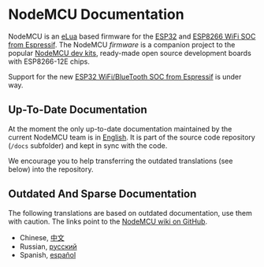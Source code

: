 # NodeMCU Documentation

NodeMCU is an [eLua](http://www.eluaproject.net/) based firmware for the [ESP32](http://espressif.com/en/products/hardware/esp32/overview) and [ESP8266 WiFi SOC from Espressif](http://espressif.com/en/products/esp8266/).  The NodeMCU *firmware* is a companion project to the popular [NodeMCU dev kits](https://github.com/nodemcu/nodemcu-devkit-v1.0), ready-made open source development boards with ESP8266-12E chips.

Support for the new [ESP32 WiFi/BlueTooth SOC from Espressif](http://www.espressif.com/en/products/hardware/esp32/overview) is under way.

## Up-To-Date Documentation
At the moment the only up-to-date documentation maintained by the current NodeMCU team is in [English](en/index.md). It is part of the source code repository (`/docs` subfolder) and kept in sync with the code.

We encourage you to help transferring the outdated translations (see below) into the repository.

## Outdated And Sparse Documentation
The following translations are based on outdated documentation, use them with caution. The links point to the [NodeMCU wiki on GitHub](https://github.com/nodemcu/nodemcu-firmware/wiki).

- Chinese, [中文](https://github.com/nodemcu/nodemcu-firmware/wiki/nodemcu_api_cn)
- Russian, [русский](https://github.com/nodemcu/nodemcu-firmware/wiki/nodemcu_api_ru)
- Spanish, [español](https://github.com/nodemcu/nodemcu-firmware/wiki/nodemcu_api_es)
